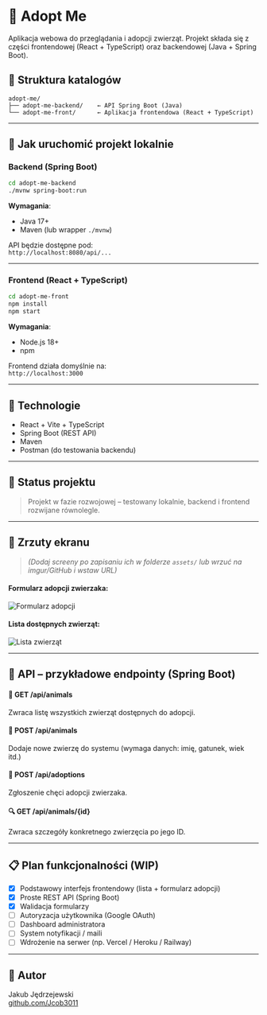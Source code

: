 # 🐾 Adopt Me

Aplikacja webowa do przeglądania i adopcji zwierząt. Projekt składa się z części frontendowej (React + TypeScript) oraz backendowej (Java + Spring Boot).

## 📁 Struktura katalogów

```
adopt-me/
├── adopt-me-backend/    ← API Spring Boot (Java)
└── adopt-me-front/      ← Aplikacja frontendowa (React + TypeScript)
```

---

## 🚀 Jak uruchomić projekt lokalnie

### Backend (Spring Boot)

```bash
cd adopt-me-backend
./mvnw spring-boot:run
```

**Wymagania**:
- Java 17+
- Maven (lub wrapper `./mvnw`)

API będzie dostępne pod:  
`http://localhost:8080/api/...`

---

### Frontend (React + TypeScript)

```bash
cd adopt-me-front
npm install
npm start
```

**Wymagania**:
- Node.js 18+
- npm

Frontend działa domyślnie na:  
`http://localhost:3000`

---

## 🧰 Technologie

- React + Vite + TypeScript
- Spring Boot (REST API)
- Maven
- Postman (do testowania backendu)

---

## 📝 Status projektu

> Projekt w fazie rozwojowej – testowany lokalnie, backend i frontend rozwijane równolegle.

---

## 📸 Zrzuty ekranu

> *(Dodaj screeny po zapisaniu ich w folderze `assets/` lub wrzuć na imgur/GitHub i wstaw URL)*

#### Formularz adopcji zwierzaka:
![Formularz adopcji](./assets/formularz-adopcji.png)

#### Lista dostępnych zwierząt:
![Lista zwierząt](./assets/lista-zwierzat.png)

---

## 🔌 API – przykładowe endpointy (Spring Boot)

#### 📄 GET /api/animals
Zwraca listę wszystkich zwierząt dostępnych do adopcji.

#### 🐶 POST /api/animals
Dodaje nowe zwierzę do systemu (wymaga danych: imię, gatunek, wiek itd.)

#### 💬 POST /api/adoptions
Zgłoszenie chęci adopcji zwierzaka.

#### 🔍 GET /api/animals/{id}
Zwraca szczegóły konkretnego zwierzęcia po jego ID.

---

## 📋 Plan funkcjonalności (WIP)

- [x] Podstawowy interfejs frontendowy (lista + formularz adopcji)
- [x] Proste REST API (Spring Boot)
- [x] Walidacja formularzy
- [ ] Autoryzacja użytkownika (Google OAuth)
- [ ] Dashboard administratora
- [ ] System notyfikacji / maili
- [ ] Wdrożenie na serwer (np. Vercel / Heroku / Railway)

---

## 📌 Autor

Jakub Jędrzejewski  
[github.com/Jcob3011](https://github.com/Jcob3011)
